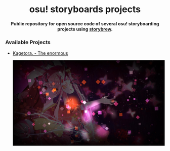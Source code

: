 <div align="center">
  <h1>osu! storyboards projects</h1>
</div>

<h4 align="center">Public repository for open source code of several osu! storyboarding projects using <a href="https://github.com/Damnae/storybrew" target="_blank" rel="noopener noreferrer">storybrew</a>.</h4>

### Available Projects

- [Kagetora. - The enormous](https://github.com/resurrection-cup/osu-storyboards/tree/main/projects/2023/TheEnormous)

  [![image](https://raw.githubusercontent.com/resurrection-cup/osu-storyboards/main/assets/images/storyboards/2032518/index.png)](https://github.com/resurrection-cup/osu-storyboards/tree/main/projects/2023/TheEnormous)
